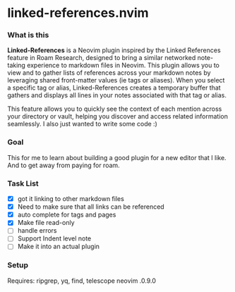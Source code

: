 # linked-references.nvim


### What is this

**Linked-References** is a Neovim plugin inspired by the Linked References feature in Roam Research, designed to bring a similar networked note-taking experience to markdown files in Neovim. This plugin allows you to view  and to gather lists of references across your markdown notes by leveraging shared front-matter values (ie tags or aliases). When you select a specific tag or alias, Linked-References creates a temporary buffer that gathers and displays all lines in your notes associated with that tag or alias. 

This feature allows you to quickly see the context of each mention across your directory or vault, helping you discover and access related information seamlessly. I also just wanted to write some code :)

### Goal

This for me to learn about building a good plugin for a new editor that I like. And to get away from paying for roam.


### Task List

- [x] got it linking to other markdown files
- [x]  Need to make sure that all links can be referenced
- [x] auto complete for tags and pages
- [x] Make file read-only 
- [ ] handle errors
- [ ] Support Indent level note
- [ ] Make it into an actual plugin

### Setup

Requires: ripgrep, yq, find, telescope neovim .0.9.0


